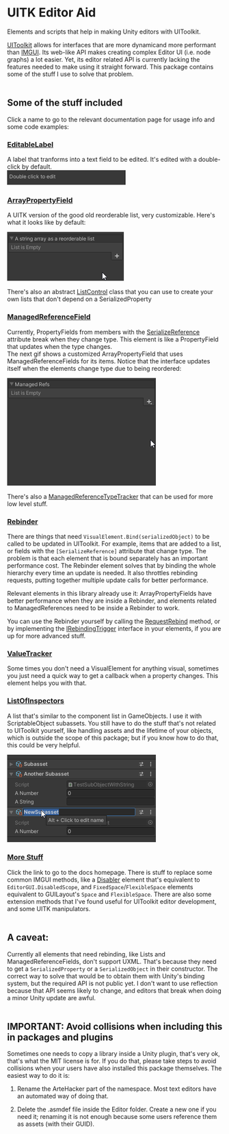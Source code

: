 # UITK Editor Aid
Elements and scripts that help in making Unity editors with UIToolkit.<br/>

[UIToolkit](https://docs.unity3d.com/Manual/UIElements.html) allows for interfaces that are more dynamicand more
performant than [IMGUI](https://docs.unity3d.com/Manual/GUIScriptingGuide.html). Its web-like API makes creating 
complex Editor UI (i.e. node graphs) a lot easier. Yet, its editor related API is currently lacking the features
needed to make using it straight forward. This package contains some of the stuff I use to solve that problem.
<br/><br/>


## Some of the stuff included
Click a name to go to the relevant documentation page for usage info and some code examples:

### [EditableLabel](https://artehacker.com/UITKEditorAid/api/ArteHacker.UITKEditorAid.EditableLabel.html)
A label that tranforms into a text field to be edited. It's edited with a double-click by default.<br/>
![EditableLabel preview](doc_images/EditableLabel.png)

### [ArrayPropertyField](https://artehacker.com/UITKEditorAid/api/ArteHacker.UITKEditorAid.ArrayPropertyField.html)
A UITK version of the good old reorderable list, very customizable. Here's what it looks like by default:

![ArrayPropertyField preview](doc_images/DefaultReorderableList.png)

There's also an abstract [ListControl](https://artehacker.com/UITKEditorAid/api/ArteHacker.UITKEditorAid.ListControl.html)
class that you can use to create your own lists that don't depend on a SerializedProperty
 
### [ManagedReferenceField](https://artehacker.com/UITKEditorAid/api/ArteHacker.UITKEditorAid.ManagedReferenceField.html)
Currently, PropertyFields from members with the [SerializeReference](https://docs.unity3d.com/ScriptReference/SerializeReference.html)
attribute break when they change type. This element is like a PropertyField that updates when the type changes.<br/>
The next gif shows a customized ArrayPropertyField that uses ManagedReferenceFields for its items. Notice that the
interface updates itself when the elements change type due to being reordered:

![A customized list of Managed References](doc_images/ManagedRefsList.png)

There's also a [ManagedReferenceTypeTracker](https://artehacker.com/UITKEditorAid/api/ArteHacker.UITKEditorAid.ManagedReferenceTypeTracker.html)
that can be used for more low level stuff.

### [Rebinder](https://artehacker.com/UITKEditorAid/api/ArteHacker.UITKEditorAid.Rebinder.html)
There are things that need `VisualElement.Bind(serializedObject)` to be called to be updated in UIToolkit. For example,
items that are added to a list, or fields with the `[SerializeReference]` attribute that change type. The problem is
that each element that is bound separately has an important performance cost. The Rebinder element solves that by
binding the whole hierarchy every time an update is needed. It also throttles rebinding requests, putting together 
multiple update calls for better performance. 

Relevant elements in this library already use it: ArrayPropertyFields have better performance when they are inside a
Rebinder, and elements related to ManagedReferences need to be inside a Rebinder to work.

You can use the Rebinder yourself by calling the
[RequestRebind](https://artehacker.com/UITKEditorAid/api/ArteHacker.UITKEditorAid.Rebinder.html#ArteHacker_UITKEditorAid_Rebinder_RequestRebind)
method, or by implementing the
[IRebindingTrigger](https://artehacker.com/UITKEditorAid/api/ArteHacker.UITKEditorAid.IRebindingTrigger.html) interface
in your elements, if you are up for more advanced stuff.

### [ValueTracker](https://artehacker.com/UITKEditorAid/api/ArteHacker.UITKEditorAid.ValueTracker-1.html)
Some times you don't need a VisualElement for anything visual, sometimes you just need a quick way to get a callback when
a property changes. This element helps you with that.

### [ListOfInspectors](https://artehacker.com/UITKEditorAid/api/ArteHacker.UITKEditorAid.ListOfInspectors.html)
A list that's similar to the component list in GameObjects. I use it with ScriptableObject subassets. You still have to
do the stuff that's not related to UIToolkit yourself, like handling assets and the lifetime of your objects, which is
outside the scope of this package; but if you know how to do that, this could be very helpful.

![ListOfInspectors preview](doc_images/ListOfInspectors.png)
<br/>

### [More Stuff](https://artehacker.com/UITKEditorAid/api/ArteHacker.UITKEditorAid.html)
Click the link to go to the docs homepage. There is stuff to replace some common IMGUI methods, like a 
[Disabler](https://artehacker.com/UITKEditorAid/api/ArteHacker.UITKEditorAid.Disabler.html) element that's equivalent
to `EditorGUI.DisabledScope`, and `FixedSpace`/`FlexibleSpace` elements equivalent to GUILayout's `Space` and `FlexibleSpace`.
There are also some extension methods that I've found useful for UIToolkit editor development, and some UITK manipulators.
<br/><br/>

## A caveat:
Currently all elements that need rebinding, like Lists and ManagedReferenceFields, don't support UXML. That's because
they need to get a `SerializedProperty` or a `SerializedObject` in their constructor. The correct way to solve that would
be to obtain them with Unity's binding system, but the required API is not public yet. I don't want to use reflection
because that API seems likely to change, and editors that break when doing a minor Unity update are awful.<br/><br/>

## IMPORTANT: Avoid collisions when including this in packages and plugins
Sometimes one needs to copy a library inside a Unity plugin, that's very ok, that's what the MIT license is for. If you
do that, please take steps to avoid collisions when your users have also installed this package themselves. The easiest
way to do it is:

1. Rename the ArteHacker part of the namespace. Most text editors have an automated way of doing that.

2. Delete the .asmdef file inside the Editor folder. Create a new one if you need it; renaming it is not enough because
some users reference them as assets (with their GUID).